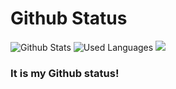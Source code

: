 # Github Status
![Github Stats](https://github-readme-stats.vercel.app/api?username=entry0917&show_icons=true&theme=dark)
   ![Used Languages](https://github-readme-stats.vercel.app/api/top-langs/?username=entry0917&layout=compact&theme=dark)
![](https://hits.seeyoufarm.com/api/count/incr/badge.svg?url=https%3A%2F%2Fgithub.com%2Fentry0917&count_bg=%2379C83D&title_bg=%23555555&icon=github.svg&icon_color=%23E7E7E7&title=visits&edge_flat=true)
### It is my Github status! 

